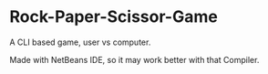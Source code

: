 # Rock-Paper-Scissor-Game
A CLI based game, user vs computer.

Made with NetBeans IDE, so it may work better with that Compiler.
